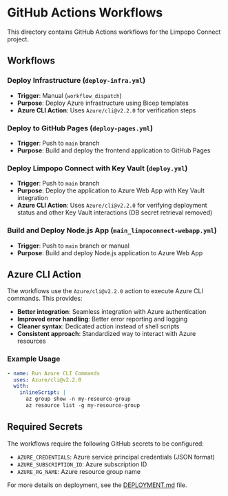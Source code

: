 # GitHub Actions Workflows

This directory contains GitHub Actions workflows for the Limpopo Connect project.

## Workflows

### Deploy Infrastructure (`deploy-infra.yml`)
- **Trigger**: Manual (`workflow_dispatch`)
- **Purpose**: Deploy Azure infrastructure using Bicep templates
- **Azure CLI Action**: Uses `Azure/cli@v2.2.0` for verification steps

### Deploy to GitHub Pages (`deploy-pages.yml`)
- **Trigger**: Push to `main` branch
- **Purpose**: Build and deploy the frontend application to GitHub Pages

### Deploy Limpopo Connect with Key Vault (`deploy.yml`)
- **Trigger**: Push to `main` branch
- **Purpose**: Deploy the application to Azure Web App with Key Vault integration
- **Azure CLI Action**: Uses `Azure/cli@v2.2.0` for verifying deployment status and other Key Vault interactions (DB secret retrieval removed)

### Build and Deploy Node.js App (`main_limpoconnect-webapp.yml`)
- **Trigger**: Push to `main` branch or manual
- **Purpose**: Build and deploy Node.js application to Azure Web App

## Azure CLI Action

The workflows use the `Azure/cli@v2.2.0` action to execute Azure CLI commands. This provides:

- **Better integration**: Seamless integration with Azure authentication
- **Improved error handling**: Better error reporting and logging
- **Cleaner syntax**: Dedicated action instead of shell scripts
- **Consistent approach**: Standardized way to interact with Azure resources

### Example Usage

```yaml
- name: Run Azure CLI Commands
  uses: Azure/cli@v2.2.0
  with:
    inlineScript: |
      az group show -n my-resource-group
      az resource list -g my-resource-group
```

## Required Secrets

The workflows require the following GitHub secrets to be configured:

- `AZURE_CREDENTIALS`: Azure service principal credentials (JSON format)
- `AZURE_SUBSCRIPTION_ID`: Azure subscription ID
- `AZURE_RG_NAME`: Azure resource group name
<!-- PostgreSQL admin secrets removed from workflow requirements -->

For more details on deployment, see the [DEPLOYMENT.md](../../DEPLOYMENT.md) file.
